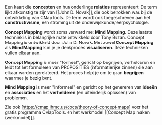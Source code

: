 Een kaart die **concepten** en hun onderlinge **relaties** representeert. De term lijkt afkomstig te zijn van [[John D. Novak]], die ook betrokken was bij de ontwikkeling van CMapTools. De term wordt ook toegeschreven aan het **constructivisme**, een stroming uit de onderwijskunde/leerpsychologie.

**Concept Mapping** wordt soms verward met  **Mind Mapping**. Deze laatste techniek is in belangrijke mate ontwikkeld door Tony Buzan. Concept Mapping is ontwikkeld door John D. Novak.
Met zowel **Concept Mapping** als **Mind Mapping** kun je je denkproces **visualiseren**. 
Deze technieken vullen elkaar aan.

**Concept Mapping** is meer "formeel", gericht op begrijpen, verhelderen en leidt tot het formuleren van PROPOSITIES (informatierijke zinnen) die aan elkaar worden gerelateerd. Het proces helpt je om te gaan **begrijpen** waarmee je bezig bent.

**Mind Mapping** is meer "informeel" en gericht op het genereren van **ideeën** en **associaties** en het **verhelderen** (en uiteindelijk oplossen) van problemen.

Zie ook [https://cmap.ihmc.us/docs/theory-of-concept-maps] voor het gratis programma CMapTools. 
en het werkmodel [[Concept Map maken (werkmodel)]].